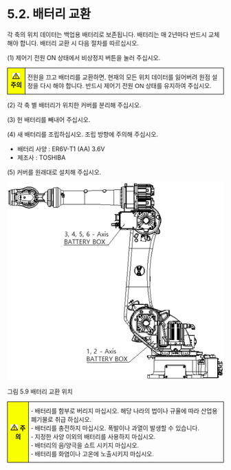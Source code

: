 ﻿# 5.2. 배터리 교환 

각 축의 위치 데이터는 백업용 배터리로 보존됩니다. 배터리는 매 2년마다 반드시 교체해야 합니다. 배터리 교환 시 다음 절차를 따르십시오.

(1)	제어기 전원 ON 상태에서 비상정지 버튼을 눌러 주십시오.


<style type="text/css">
.tg  {border-collapse:collapse;border-spacing:0;}
.tg td{border-color:black;border-style:solid;border-width:1px;font-family:Arial, sans-serif;font-size:14px;
  overflow:hidden;padding:10px 5px;word-break:normal;}
.tg th{border-color:black;border-style:solid;border-width:1px;font-family:Arial, sans-serif;font-size:14px;
  font-weight:normal;overflow:hidden;padding:10px 5px;word-break:normal;}
.tg .tg-cly1{text-align:left;vertical-align:middle}
.tg .tg-b001{background-color:#f8ff00;color:#000000;font-weight:bold;text-align:center;vertical-align:middle}
</style>
<table class="tg">
<thead>
  <tr>
    <td class="tg-b001"><img src="../_assets/작은주의표시.png"> 주의</td>
    <td class="tg-cly1">전원을 끄고 배터리를 교환하면, 현재의 모든 위치 데이터를 잃어버려 원점 설정을 다시 해야 합니다. 반드시 제어기 전원 ON 상태를 유지하여 주십시오.</td>
  </tr>
</thead>
</table>

(2)	각 축 별 배터리가 위치한 커버를 분리해 주십시오.

(3)	헌 배터리를 빼내어 주십시오.

(4)	새 배터리를 조립하십시오. 조립 방향에 주의해 주십시오.

-	배터리 사양  : ER6V-T1 (AA) 3.6V
-	제조사       : TOSHIBA

(5)	커버를 원래대로 설치해 주십시오.
 

![](../_assets/그림_5.9_배터리_교환_위치.png  )

그림 5.9 배터리 교환 위치



<style type="text/css">
.tg  {border-collapse:collapse;border-spacing:0;}
.tg td{border-color:black;border-style:solid;border-width:1px;font-family:Arial, sans-serif;font-size:14px;
  overflow:hidden;padding:10px 5px;word-break:normal;}
.tg th{border-color:black;border-style:solid;border-width:1px;font-family:Arial, sans-serif;font-size:14px;
  font-weight:normal;overflow:hidden;padding:10px 5px;word-break:normal;}
.tg .tg-cly1{text-align:left;vertical-align:middle}
.tg .tg-b001{background-color:#f8ff00;color:#000000;font-weight:bold;text-align:center;vertical-align:middle}
</style>
<table class="tg">
<thead>
  <tr>
    <td class="tg-b001"><img src="../_assets/작은주의표시.png"> 주의</td>
    <td class="tg-cly1">-	배터리를 함부로 버리지 마십시오. 해당 나라의 법이나 규율에 따라 산업용 폐기물로 취급 하십시오.<br>
-	배터리를 충전하지 마십시오. 폭발이나 과열이 발생할 수 있습니다.<br> 
-	지정한 사양 이외의 배터리를 사용하지 마십시오.<br> 
-	배터리의 음/양극을 쇼트 시키지 마십시오.<br>
-	배터리를 화염이나 고온에 노출시키지 마십시오.
</td>
  </tr>
</thead>
</table>
